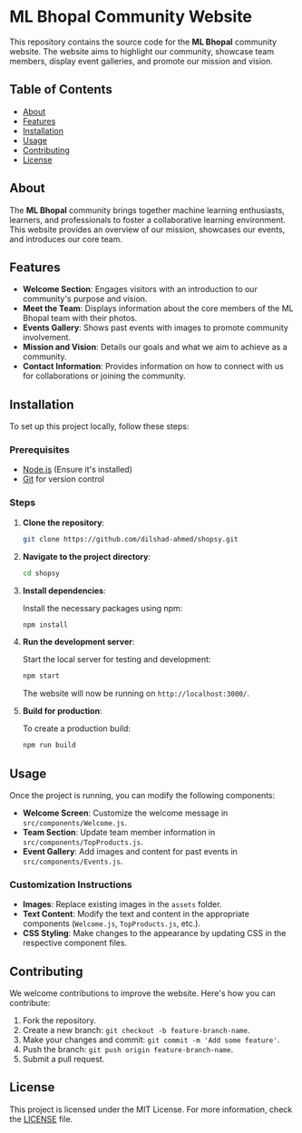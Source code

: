 # ML Bhopal Community Website

This repository contains the source code for the **ML Bhopal** community website. The website aims to highlight our community, showcase team members, display event galleries, and promote our mission and vision.

## Table of Contents

- [About](#about)
- [Features](#features)
- [Installation](#installation)
- [Usage](#usage)
- [Contributing](#contributing)
- [License](#license)

## About

The **ML Bhopal** community brings together machine learning enthusiasts, learners, and professionals to foster a collaborative learning environment. This website provides an overview of our mission, showcases our events, and introduces our core team.

## Features

- **Welcome Section**: Engages visitors with an introduction to our community's purpose and vision.
- **Meet the Team**: Displays information about the core members of the ML Bhopal team with their photos.
- **Events Gallery**: Shows past events with images to promote community involvement.
- **Mission and Vision**: Details our goals and what we aim to achieve as a community.
- **Contact Information**: Provides information on how to connect with us for collaborations or joining the community.

## Installation

To set up this project locally, follow these steps:

### Prerequisites

- [Node.js](https://nodejs.org/) (Ensure it's installed)
- [Git](https://git-scm.com/) for version control

### Steps

1. **Clone the repository**:

   ```bash
   git clone https://github.com/dilshad-ahmed/shopsy.git
   ```

2. **Navigate to the project directory**:

   ```bash
   cd shopsy
   ```

3. **Install dependencies**:

   Install the necessary packages using npm:

   ```bash
   npm install
   ```

4. **Run the development server**:

   Start the local server for testing and development:

   ```bash
   npm start
   ```

   The website will now be running on `http://localhost:3000/`.

5. **Build for production**:

   To create a production build:

   ```bash
   npm run build
   ```

## Usage

Once the project is running, you can modify the following components:

- **Welcome Screen**: Customize the welcome message in `src/components/Welcome.js`.
- **Team Section**: Update team member information in `src/components/TopProducts.js`.
- **Event Gallery**: Add images and content for past events in `src/components/Events.js`.

### Customization Instructions

- **Images**: Replace existing images in the `assets` folder.
- **Text Content**: Modify the text and content in the appropriate components (`Welcome.js`, `TopProducts.js`, etc.).
- **CSS Styling**: Make changes to the appearance by updating CSS in the respective component files.

## Contributing

We welcome contributions to improve the website. Here's how you can contribute:

1. Fork the repository.
2. Create a new branch: `git checkout -b feature-branch-name`.
3. Make your changes and commit: `git commit -m 'Add some feature'`.
4. Push the branch: `git push origin feature-branch-name`.
5. Submit a pull request.

## License

This project is licensed under the MIT License. For more information, check the [LICENSE](LICENSE) file.
